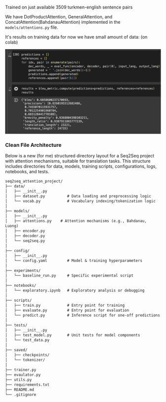 Trained on just available 3509 turkmen-english sentence pairs

We have DotProductAttention, GeneralAttention, and ConcatAttention(BahdanauAttention) 
implemented in the `models/attentions.py` file.

It's results on training data for now we have small amount of data: (on colab)

<img src="data/images/attn_translate_bleu068.png" width="720" alt="Evaluation">


### Clean File Architecture
Below is a new (for me) structured directory layout for a Seq2Seq project with attention mechanisms, 
suitable for translation tasks. This structure includes directories for data, models, training scripts, 
configurations, logs, notebooks, and tests.

```
seq2seq_attention_project/
├── data/
│   ├── __init__.py
│   ├── dataset.py          # Data loading and preprocessing logic
│   └── vocab.py            # Vocabulary indexing/tokenization logic
│
├── models/
│   ├── __init__.py
│   ├── attentions.py    # Attention mechanisms (e.g., Bahdanau, Luong)
│   ├── encoder.py
│   ├── decoder.py
│   └── seq2seq.py       
│
├── config/
│   ├── __init__.py
│   └── config.yaml         # Model & training hyperparameters
│
├── experiments/
│   └── baseline_run.py     # Specific experimental script
│
├── notebooks/
│   └── exploratory.ipynb   # Exploratory analysis or debugging
│
├── scripts/
│   ├── train.py            # Entry point for training
│   ├── evaluate.py         # Entry point for evaluation
│   └── predict.py          # Inference script for one-off predictions
│
├── tests/
│   ├── __init__.py
│   ├── test_model.py       # Unit tests for model components
│   └── test_data.py
│
├── saved/
│   ├── checkpoints/
│   └── tokenizer/
│
├── trainer.py
├── evaulator.py
├── utils.py
├── requirements.txt
├── README.md
└── .gitignore
```